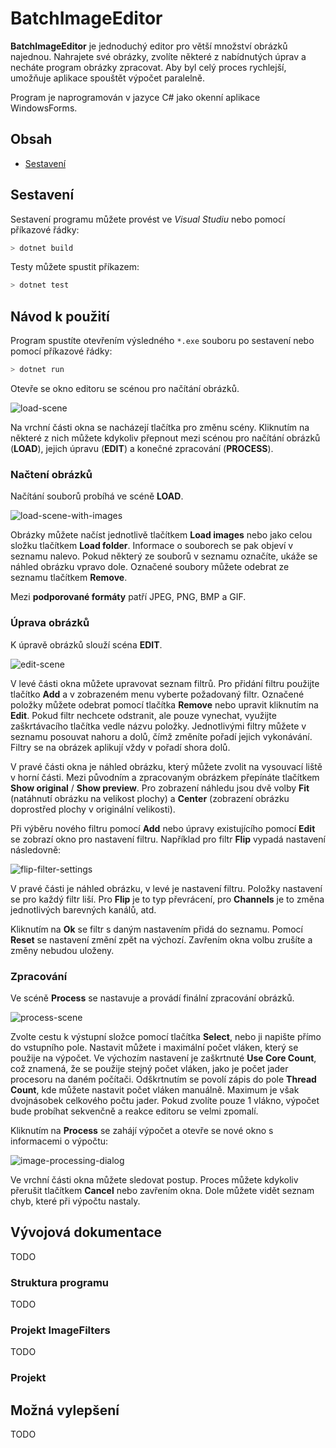 # BatchImageEditor

**BatchImageEditor** je jednoduchý editor pro větší množství obrázků najednou. Nahrajete své obrázky, zvolíte některé z nabídnutých úprav a necháte program obrázky zpracovat. Aby byl celý proces rychlejší, umožňuje aplikace spouštět výpočet paralelně.

Program je naprogramován v jazyce C# jako okenní aplikace WindowsForms.

## Obsah

- [Sestavení](#sestavení)

## Sestavení

Sestavení programu můžete provést ve *Visual Studiu* nebo pomocí příkazové řádky:

````powershell
> dotnet build
````

Testy můžete spustit příkazem:

```powershell
> dotnet test
```

## Návod k použití

Program spustíte otevřením výsledného `*.exe` souboru po sestavení nebo pomocí příkazové řádky:

```powershell
> dotnet run
```

Otevře se okno editoru se scénou pro načítání obrázků.

![load-scene](C:\Dev\C#\BatchImageEditor\ReadmeResources\load-scene.png)

Na vrchní části okna se nacházejí tlačítka pro změnu scény. Kliknutím na některé z nich můžete kdykoliv přepnout mezi scénou pro načítání obrázků (**LOAD**), jejich úpravu (**EDIT**) a konečné zpracování (**PROCESS**).

### Načtení obrázků

Načítání souborů probíhá ve scéně **LOAD**. 

![load-scene-with-images](C:\Dev\C#\BatchImageEditor\ReadmeResources\load-scene-with-images.png)

Obrázky můžete načíst jednotlivě tlačítkem **Load images** nebo jako celou složku tlačítkem **Load folder**. Informace o souborech se pak objeví v seznamu nalevo. Pokud některý ze souborů v seznamu označíte, ukáže se náhled obrázku vpravo dole. Označené soubory můžete odebrat ze seznamu tlačítkem **Remove**.

Mezi **podporované formáty** patří JPEG, PNG, BMP a GIF.

### Úprava obrázků

K úpravě obrázků slouží scéna **EDIT**.

![edit-scene](C:\Dev\C#\BatchImageEditor\ReadmeResources\edit-scene.png)

V levé části okna můžete upravovat seznam filtrů. Pro přidání filtru použijte tlačítko **Add** a v zobrazeném menu vyberte požadovaný filtr. Označené položky můžete odebrat pomocí tlačítka **Remove** nebo upravit kliknutím na **Edit**. Pokud filtr nechcete odstranit, ale pouze vynechat, využijte zaškrtávacího tlačítka vedle názvu položky. Jednotlivými filtry můžete v seznamu posouvat nahoru a dolů, čímž změníte pořadí jejich vykonávání. Filtry se na obrázek aplikují vždy v pořadí shora dolů.

V pravé části okna je náhled obrázku, který můžete zvolit na vysouvací liště v horní části. Mezi původním a zpracovaným obrázkem přepínáte tlačítkem **Show original** / **Show preview**. Pro zobrazení náhledu jsou dvě volby **Fit** (natáhnutí obrázku na velikost plochy) a **Center** (zobrazení obrázku doprostřed plochy v originální velikosti).

Při výběru nového filtru pomocí **Add** nebo úpravy existujícího pomocí **Edit** se zobrazí okno pro nastavení filtru. Například pro filtr **Flip** vypadá nastavení následovně:

![flip-filter-settings](C:\Dev\C#\BatchImageEditor\ReadmeResources\flip-filter-settings.png)

V pravé části je náhled obrázku, v levé je nastavení filtru. Položky nastavení se pro každý filtr liší. Pro **Flip** je to typ převrácení, pro **Channels** je to změna jednotlivých barevných kanálů, atd.

Kliknutím na **Ok** se filtr s daným nastavením přidá do seznamu. Pomocí **Reset** se nastavení změní zpět na výchozí. Zavřením okna volbu zrušíte a změny nebudou uloženy.

### Zpracování

Ve scéně **Process** se nastavuje a provádí finální zpracování obrázků.

![process-scene](C:\Dev\C#\BatchImageEditor\ReadmeResources\process-scene.png)

Zvolte cestu k výstupní složce pomocí tlačítka **Select**, nebo ji napište přímo do vstupního pole. Nastavit můžete i maximální počet vláken, který se použije na výpočet. Ve výchozím nastavení je zaškrtnuté **Use Core Count**, což znamená, že se použije stejný počet vláken, jako je počet jader procesoru na daném počítači. Odškrtnutím se povolí zápis do pole **Thread Count**, kde můžete nastavit počet vláken manuálně. Maximum je však dvojnásobek celkového počtu jader. Pokud zvolíte pouze 1 vlákno, výpočet bude probíhat sekvenčně a reakce editoru se velmi zpomalí.

Kliknutím na **Process** se zahájí výpočet a otevře se nové okno s informacemi o výpočtu:

![image-processing-dialog](C:\Dev\C#\BatchImageEditor\ReadmeResources\image-processing-dialog.png)

Ve vrchní části okna můžete sledovat postup. Proces můžete kdykoliv přerušit tlačítkem **Cancel** nebo zavřením okna. Dole můžete vidět seznam chyb, které při výpočtu nastaly.

## Vývojová dokumentace

TODO

### Struktura programu

TODO

### Projekt ImageFilters

TODO

### Projekt 

## Možná vylepšení

TODO

